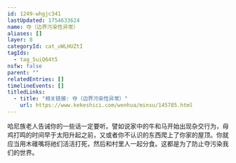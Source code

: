 ```yaml
---
id: 1249-whgjc341
lastUpdated: 1754633624
name: 夺（边界污染性异常）
aliases: []
layer: 8
categoryId: cat_uWLHUZtI
tagIds:
  - tag_5uiQ64t5
nsfw: false
parent: ""
relatedEntries: []
timelineEvents: []
titledLinks:
  - title: "相关链接: 夺（边界污染性异常）"
    url: https://www.kekeshici.com/wenhua/minsu/145785.html
---
```


哈尼族老人告诫你的一些话一定要听。譬如说家中的牛和马开始出现杂交行为，母鸡打鸣的时间早于太阳升起之前，又或者你不认识的东西爬上了你家的屋顶。你就应当用木碓嘴将祂们活活打死，然后和村里人一起分食。这都是为了防止夺污染我们的世界。